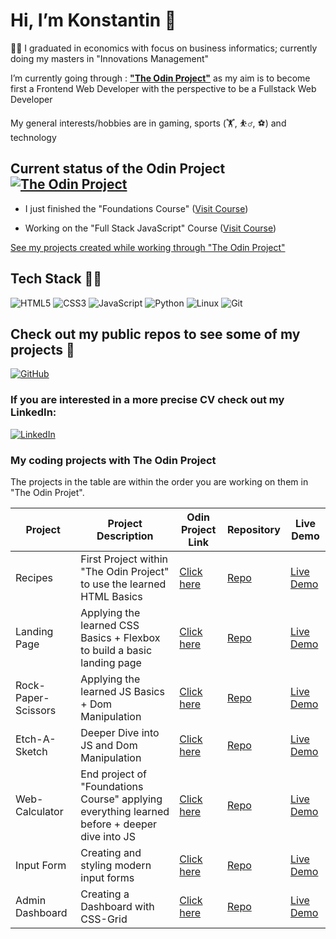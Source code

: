 # Hi, I’m Konstantin 👋

🧑‍🎓 I graduated in economics with focus on business informatics; currently doing my masters in "Innovations Management"

I’m currently going through : **["The Odin Project"](https://www.theodinproject.com/)** as my aim is to become first a Frontend Web Developer with the perspective to be a Fullstack Web Developer

My general interests/hobbies are in gaming, sports (🏋️, ⛹️‍♂️, ⚽) and technology

## Current status of the Odin Project  [![The Odin Project](https://img.shields.io/badge/The%20Odin%20Project-A9792B?logo=theodinproject&logoColor=fff)](#)

- I just finished the "Foundations Course" ([Visit Course](https://www.theodinproject.com/paths/foundations/courses/foundations))

- Working on the "Full Stack JavaScript" Course ([Visit Course](https://www.theodinproject.com/paths/full-stack-javascript))

[See my projects created while working through "The Odin Project"](#my-coding-projects-with-the-odin-project)

## Tech Stack 👨‍💻

![HTML5](https://img.shields.io/badge/html5-%23E34F26.svg?style=for-the-badge&logo=html5&logoColor=white)
![CSS3](https://img.shields.io/badge/css3-%231572B6.svg?style=for-the-badge&logo=css3&logoColor=white)
![JavaScript](https://img.shields.io/badge/javascript-%23323330.svg?style=for-the-badge&logo=javascript&logoColor=%23F7DF1E)
![Python](https://img.shields.io/badge/python-3670A0?style=for-the-badge&logo=python&logoColor=ffdd54)
![Linux](https://img.shields.io/badge/Linux-FCC624?style=for-the-badge&logo=linux&logoColor=black)
![Git](https://img.shields.io/badge/git-%23F05033.svg?style=for-the-badge&logo=git&logoColor=white)

## Check out my public repos to see some of my projects :file_folder:

[![GitHub](https://img.shields.io/badge/github-%23121011.svg?style=for-the-badge&logo=github&logoColor=white)](https://github.com/scuddi?tab=repositories)

### If you are interested in a more precise CV check out my LinkedIn:

[![LinkedIn](https://img.shields.io/badge/linkedin-%230077B5.svg?style=for-the-badge&logo=linkedin&logoColor=white)](https://www.linkedin.com/in/konstantin-strupp-1bb2a61b9/)

### My coding projects with The Odin Project

The projects in the table are within the order you are working on them in "The Odin Projet".

| Project   | Project Description | Odin Project Link | Repository | Live Demo | 
| -------- | ------- | -------- | ------- | ------- |
| Recipes  | First Project within "The Odin Project" to use the learned HTML Basics | [Click here](https://www.theodinproject.com/lessons/foundations-recipes) | [Repo](https://github.com/scuddi/odin-recipes) | [Live Demo](https://scuddi.github.io/odin-recipes/) |
| Landing Page | Applying the learned CSS Basics + Flexbox to build a basic landing page | [Click here](https://www.theodinproject.com/lessons/foundations-landing-page) | [Repo](https://github.com/scuddi/odin-landing-page) | [Live Demo](https://scuddi.github.io/odin-landing-page/) |
| Rock-Paper-Scissors | Applying the learned JS Basics + Dom Manipulation | [Click here](https://www.theodinproject.com/lessons/foundations-rock-paper-scissors) | [Repo](https://github.com/scuddi/rock-paper-scissor) | [Live Demo](https://scuddi.github.io/rock-paper-scissor/) |
| Etch-A-Sketch | Deeper Dive into JS and Dom Manipulation | [Click here](https://www.theodinproject.com/lessons/foundations-etch-a-sketch) | [Repo](https://github.com/scuddi/etch-a-sketch) | [Live Demo](https://scuddi.github.io/etch-a-sketch/) |
| Web-Calculator | End project of "Foundations Course" applying everything learned before + deeper dive into JS | [Click here](https://www.theodinproject.com/lessons/foundations-calculator) | [Repo](https://github.com/scuddi/odin-calculator) | [Live Demo](https://scuddi.github.io/odin-calculator/) |
| Input Form | Creating and styling modern input forms | [Click here](https://www.theodinproject.com/lessons/node-path-intermediate-html-and-css-sign-up-form) | [Repo](https://github.com/scuddi/odin-form) | [Live Demo](https://scuddi.github.io/odin-form/) |
| Admin Dashboard | Creating a Dashboard with CSS-Grid | [Click here](https://www.theodinproject.com/lessons/node-path-intermediate-html-and-css-admin-dashboard) | [Repo](https://github.com/scuddi/odin-dashboard) | [Live Demo](https://scuddi.github.io/odin-dashboard/) |

<!---
scuddi/scuddi is a ✨ special ✨ repository because its `README.md` (this file) appears on your GitHub profile.
You can click the Preview link to take a look at your changes.
--->
